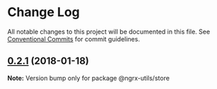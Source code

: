 # Change Log

All notable changes to this project will be documented in this file.
See [Conventional Commits](https://conventionalcommits.org) for commit guidelines.

<a name="0.2.1"></a>
## [0.2.1](https://github.com/ngrx-utils/ngrx-utils/compare/v0.2.0...v0.2.1) (2018-01-18)




**Note:** Version bump only for package @ngrx-utils/store
